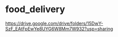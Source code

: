 # food_delivery
https://drive.google.com/drive/folders/15DwY-SzF_EAtFpEwYe8UYG6W8Mm7W932?usp=sharing
